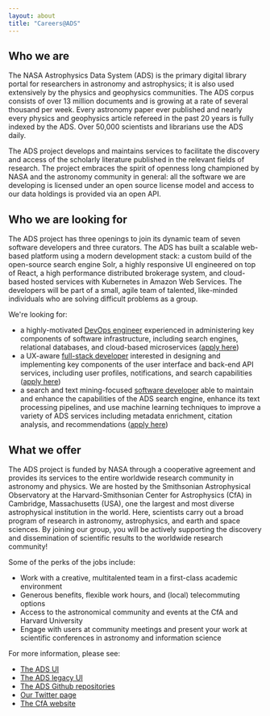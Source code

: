 ```yaml
---
layout: about
title: "Careers@ADS"
---
```


## Who we are

The NASA Astrophysics Data System (ADS) is the primary digital library portal for researchers in astronomy and astrophysics; it is also used extensively by the physics and geophysics communities. The ADS corpus consists of over 13 million documents and is growing at a rate of several thousand per week. Every astronomy paper ever published and nearly every physics and geophysics article refereed in the past 20 years is fully indexed by the ADS. Over 50,000 scientists and librarians use the ADS daily. 

The ADS project develops and maintains services to facilitate the discovery and access of the scholarly literature published in the relevant fields of research.  The project embraces the spirit of openness long championed by NASA and the astronomy community in general: all the software we are developing is licensed under an open source license model and access to our data holdings is provided via an open API.

## Who we are looking for 

The ADS project has three openings to join its dynamic team of seven software developers and three curators. The ADS has built a scalable web-based platform using a modern development stack: a custom build of the open-source search engine Solr, a highly responsive UI engineered on top of React, a high performance distributed brokerage system, and cloud-based hosted services with Kubernetes in Amazon Web Services. The developers will be part of a small, agile team of talented, like-minded individuals who are solving difficult problems as a group.

We're looking for:
* a highly-motivated [DevOps engineer](https://www.cfa.harvard.edu/hr/postings/18-50.html) experienced in administering key components of software infrastructure, including search engines, relational databases, and cloud-based microservices ([apply here](https://www.usajobs.gov/GetJob/ViewDetails/503073800))
* a UX-aware [full-stack developer](https://www.cfa.harvard.edu/hr/postings/18-55.html) interested in designing and implementing key components of the user interface and back-end API services, including user profiles, notifications, and search capabilities ([apply here](https://www.usajobs.gov/GetJob/ViewDetails/505201800))
* a search and text mining-focused [software developer](https://www.cfa.harvard.edu/hr/postings/18-56.html) able to maintain and enhance the capabilities of the ADS search engine, enhance its text processing pipelines, and use machine learning techniques to improve a variety of ADS services including metadata enrichment, citation analysis, and recommendations ([apply here](https://www.usajobs.gov/GetJob/ViewDetails/505201400))

## What we offer

The ADS project is funded by NASA through a cooperative agreement and provides its services to the entire worldwide research community in astronomy and physics. We are hosted by the Smithsonian Astrophysical Observatory at the Harvard-Smithsonian Center for Astrophysics (CfA) in Cambridge, Massachusetts (USA), one the largest and most diverse astrophysical institution in the world. Here, scientists carry out a broad program of research in astronomy, astrophysics, and earth and space sciences. By joining our group, you will be actively supporting the discovery and dissemination of scientific results to the worldwide research community!

Some of the perks of the jobs include:

  * Work with a creative, multitalented team in a first-class academic environment
  * Generous benefits, flexible work hours, and (local) telecommuting options
  * Access to the astronomical community and events at the CfA and Harvard University
  * Engage with users at community meetings and present your work at scientific conferences in astronomy and information science

For more information, please see:

  * [The ADS UI](https://ui.adsabs.harvard.edu)
  * [The ADS legacy UI](http://adsabs.harvard.edu)
  * [The ADS Github repositories](https://github.com/adsabs)
  * [Our Twitter page](https://twitter.com/adsabs)
  * [The CfA website](https://www.cfa.harvard.edu/)


